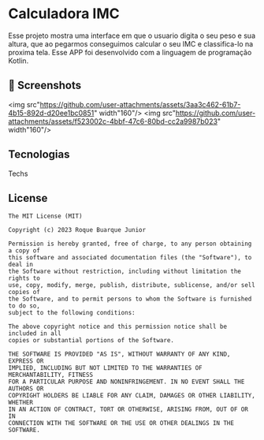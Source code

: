 # Calculadora IMC
Esse projeto mostra uma interface em que o usuario digita o seu peso e sua altura, que ao pegarmos conseguimos calcular o seu IMC e classifica-lo na proxima tela. Esse APP foi desenvolvido com a linguagem de programação Kotlin.

## :camera_flash: Screenshots
<!-- You can add more screenshots here if you like -->
<img src"https://github.com/user-attachments/assets/3aa3c462-61b7-4b15-892d-d20ee1bc0851" width"160"/>
<img src"https://github.com/user-attachments/assets/f523002c-4bbf-47c6-80bd-cc2a9987b023" width"160"/>
## Tecnologias
Techs

## License
```
The MIT License (MIT)

Copyright (c) 2023 Roque Buarque Junior

Permission is hereby granted, free of charge, to any person obtaining a copy of
this software and associated documentation files (the "Software"), to deal in
the Software without restriction, including without limitation the rights to
use, copy, modify, merge, publish, distribute, sublicense, and/or sell copies of
the Software, and to permit persons to whom the Software is furnished to do so,
subject to the following conditions:

The above copyright notice and this permission notice shall be included in all
copies or substantial portions of the Software.

THE SOFTWARE IS PROVIDED "AS IS", WITHOUT WARRANTY OF ANY KIND, EXPRESS OR
IMPLIED, INCLUDING BUT NOT LIMITED TO THE WARRANTIES OF MERCHANTABILITY, FITNESS
FOR A PARTICULAR PURPOSE AND NONINFRINGEMENT. IN NO EVENT SHALL THE AUTHORS OR
COPYRIGHT HOLDERS BE LIABLE FOR ANY CLAIM, DAMAGES OR OTHER LIABILITY, WHETHER
IN AN ACTION OF CONTRACT, TORT OR OTHERWISE, ARISING FROM, OUT OF OR IN
CONNECTION WITH THE SOFTWARE OR THE USE OR OTHER DEALINGS IN THE SOFTWARE.
```

